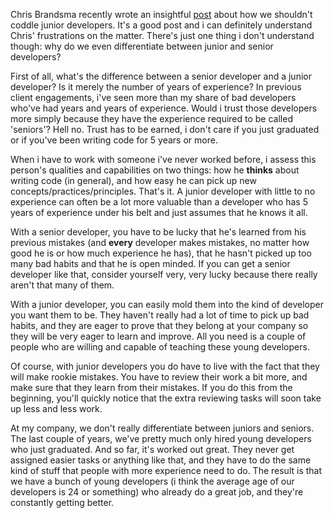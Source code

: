 Chris Brandsma recently wrote an insightful <a href="http://elegantcode.com/2008/12/27/thinking-only-of-the-junior-developer/">post</a> about how we shouldn't coddle junior developers.  It's a good post and i can definitely understand Chris' frustrations on the matter.   There's just one thing i don't understand though: why do we even differentiate between junior and senior developers?

First of all, what's the difference between a senior developer and a junior developer? Is it merely the number of years of experience? In previous client engagements, i've seen more than my share of bad developers who've had years and years of experience.  Would i trust those developers more simply because they have the experience required to be called 'seniors'?  Hell no.  Trust has to be earned, i don't care if you just graduated or if you've been writing code for 5 years or more. 

When i have to work with someone i've never worked before, i assess this person's qualities and capabilities on two things: how he <strong>thinks</strong> about writing code (in general), and how easy he can pick up new concepts/practices/principles.  That's it.   A junior developer with little to no experience can often be a lot more valuable than a developer who has 5 years of experience under his belt and just assumes that he knows it all.

With a senior developer, you have to be lucky that he's learned from his previous mistakes (and <strong>every</strong> developer makes mistakes, no matter how good he is or how much experience he has), that he hasn't picked up too many bad habits and that he is open minded.  If you can get a senior developer like that, consider yourself very, very lucky because there really aren't that many of them.

With a junior developer, you can easily mold them into the kind of developer you want them to be.  They haven't really had a lot of time to pick up bad habits, and they are eager to prove that they belong at your company so they will be very eager to learn and improve.  All you need is a couple of people who are willing and capable of teaching these young developers.

Of course, with junior developers you do have to live with the fact that they will make rookie mistakes.  You have to review their work a bit more, and make sure that they learn from their mistakes.  If you do this from the beginning, you'll quickly notice that the extra reviewing tasks will soon take up less and less work.  

At my company, we don't really differentiate between juniors and seniors.  The last couple of years, we've pretty much only hired young developers who just graduated.  And so far, it's worked out great.  They never get assigned easier tasks or anything like that, and they have to do the same kind of stuff that people with more experience need to do.  The result is that we have a bunch of young developers (i think the average age of our developers is 24 or something) who already do a great job, and they're constantly getting better.  
